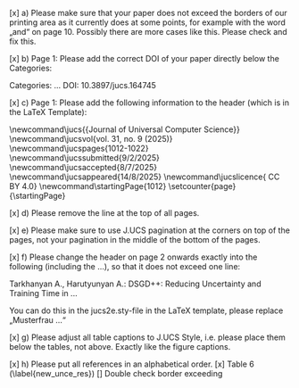 [x] a) Please make sure that your paper does not exceed the borders of our printing area as it currently does at some points, for example with the word „and“ on page 10. Possibly there are more cases like this. Please check and fix this.

[x] b) Page 1: Please add the correct DOI of your paper directly below the Categories:

Categories: ...
DOI: 10.3897/jucs.164745

[x] c) Page 1: Please add the following information to the header (which is in the LaTeX Template):

\newcommand\jucs{{Journal of Universal Computer Science}}
\newcommand\jucsvol{vol. 31, no. 9 (2025)}
\newcommand\jucspages{1012-1022} 
\newcommand\jucssubmitted{9/2/2025}
\newcommand\jucsaccepted{8/7/2025}
\newcommand\jucsappeared{14/8/2025}
\newcommand\jucslicence{ CC BY 4.0}
\newcommand\startingPage{1012}
\setcounter{page}{\startingPage}

[x] d) Please remove the line at the top of all pages.

[x] e) Please make sure to use J.UCS pagination at the corners on top of the pages, not your pagination in the middle of the bottom of the pages.

[x] f) Please change the header on page 2 onwards exactly into the following (including the …), so that it does not exceed one line:

Tarkhanyan A., Harutyunyan A.: DSGD++: Reducing Uncertainty and Training Time in ...

You can do this in the jucs2e.sty-file in the LaTeX template, please replace „Musterfrau …“

[x] g) Please adjust all table captions to J.UCS Style, i.e. please place them below the tables, not above. Exactly like the figure captions.

[x] h) Please put all references in an alphabetical order.
[x] Table 6 (\label{new_unce_res})
[] Double check border exceeding